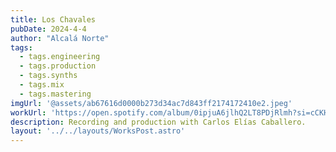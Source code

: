 ```yaml
---
title: Los Chavales
pubDate: 2024-4-4
author: "Alcalá Norte"
tags:
  - tags.engineering
  - tags.production
  - tags.synths
  - tags.mix
  - tags.mastering
imgUrl: '@assets/ab67616d0000b273d34ac7d843ff2174172410e2.jpeg'
workUrl: 'https://open.spotify.com/album/0ipjuA6jlhQ2LT8PDjRlmh?si=cCKHc6DzTWidqEVxAQTVXg'
description: Recording and production with Carlos Elías Caballero.
layout: '../../layouts/WorksPost.astro'
---
```


